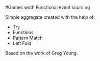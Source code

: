 #Games woth Functional event sourcing

Simple aggregate created with the help of:

* Try
* Functions
* Pattern Match
* Left Fold

Based on the work of Greg Young.

